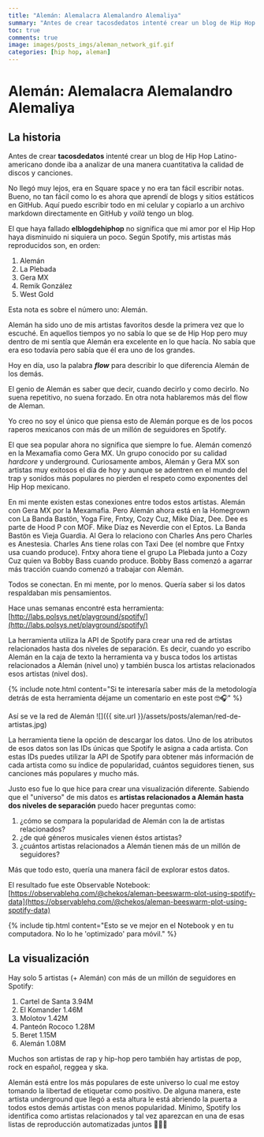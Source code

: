 ```yaml
---
title: "Alemán: Alemalacra Alemalandro Alemaliya"
summary: "Antes de crear tacosdedatos intenté crear un blog de Hip Hop Latino-americano donde iba a analizar de una manera cuantitativa la calidad de discos y canciones."
toc: true
comments: true
image: images/posts_imgs/aleman_network_gif.gif
categories: [hip hop, aleman]
---
```


# Alemán: Alemalacra Alemalandro Alemaliya

## La historia
Antes de crear **tacosdedatos** intenté crear un blog de Hip Hop Latino-americano donde iba a analizar de una manera cuantitativa la calidad de discos y canciones. 

No llegó muy lejos, era en Square space y no era tan fácil escribir notas. Bueno, no tan fácil como lo es ahora que aprendí de blogs y sitios estáticos en GitHub. Aquí puedo escribir todo en mi celular y copiarlo a un archivo markdown directamente en GitHub y _voilà_ tengo un blog. 

El que haya fallado **elblogdehiphop** no significa que mi amor por el Hip Hop haya disminuido ni siquiera un poco. Según Spotify, mis artistas más reproducidos son, en orden:
1. Alemán
2. La Plebada
3. Gera MX
4. Remik González
5. West Gold

Esta nota es sobre el número uno: Alemán. 

Alemán ha sido uno de mis artistas favoritos desde la primera vez que lo escuché. En aquellos tiempos yo no sabía lo que se de Hip Hop pero muy dentro de mi sentía que Alemán era excelente en lo que hacía. No sabía que era eso todavía pero sabía que él era uno de los grandes. 

Hoy en día, uso la palabra **_flow_** para describir lo que diferencia Alemán de los demás. 

El genio de Alemán es saber que decir, cuando decirlo y como decirlo. No suena repetitivo, no suena forzado. En otra nota hablaremos más del flow de Aleman. 

Yo creo no soy el único que piensa esto de Alemán porque es de los pocos raperos mexicanos con más de un millón de seguidores en Spotify. 

El que sea popular ahora no significa que siempre lo fue. Alemán comenzó en la Mexamafia como Gera MX. Un grupo conocido por su calidad _hardcore_ y underground. Curiosamente ambos, Alemán y Gera MX son artistas muy exitosos el día de hoy y aunque se adentren en el mundo del trap y sonidos más populares no pierden el respeto como exponentes del Hip Hop mexicano. 

En mi mente existen estas conexiones entre todos estos artistas. Alemán con Gera MX por la Mexamafia. Pero Alemán ahora está en la Homegrown con La Banda Bastön, Yoga Fire, Fntxy, Cozy Cuz, Mike Díaz, Dee. Dee es parte de Hood P con MOF. Mike Díaz es Neverdie con el Eptos. La Banda Bastön es Vieja Guardia. Al Gera lo relaciono con Charles Ans pero Charles es Anestesia. Charles Ans tiene rolas con Taxi Dee (el nombre que Fntxy usa cuando produce). Fntxy ahora tiene el grupo La Plebada junto a Cozy Cuz quien va Bobby Bass cuando produce. Bobby Bass comenzó a agarrar más tracción cuando comenzó a trabajar con Alemán. 

Todos se conectan. En mi mente, por lo menos. Quería saber si los datos respaldaban mis pensamientos. 

Hace unas semanas encontré esta herramienta: [http://labs.polsys.net/playground/spotify/](http://labs.polsys.net/playground/spotify/)

La herramienta utiliza la API de Spotify para crear una red de artistas relacionados hasta dos niveles de separación. Es decir, cuando yo escribo Alemán en la caja de texto la herramienta va y busca todos los artistas relacionados a Alemán (nivel uno) y también busca los artistas relacionados esos artistas (nivel dos). 

{% include note.html content="Si te interesaría saber más de la metodología detrás de esta herramienta déjame un comentario en este post 🤓🎧" %}

Así se ve la red de Alemán
![]({{ site.url }}/assets/posts/aleman/red-de-artistas.jpg)

La herramienta tiene la opción de descargar los datos. Uno de los atributos de esos datos son las IDs únicas que Spotify le asigna a cada artista. Con estas IDs puedes utilizar la API de Spotify para obtener más información de cada artista como su índice de popularidad, cuántos seguidores tienen, sus canciones más populares y mucho más. 

Justo eso fue lo que hice para crear una visualización diferente. Sabiendo que el "universo" de mis datos es **artistas relacionados a Alemán hasta dos niveles de separación** puedo hacer preguntas como:
1. ¿cómo se compara la popularidad de Alemán con la de artistas relacionados?
2. ¿de qué géneros musicales vienen éstos artistas? 
3. ¿cuántos artistas relacionados a Alemán tienen más de un millón de seguidores?

Más que todo esto, quería una manera fácil de explorar estos datos. 

El resultado fue este Observable Notebook: [https://observablehq.com/@chekos/aleman-beeswarm-plot-using-spotify-data](https://observablehq.com/@chekos/aleman-beeswarm-plot-using-spotify-data)

{% include tip.html content="Esto se ve mejor en el Notebook y en tu computadora. No lo he 'optimizado' para móvil." %}

## La visualización
Hay solo 5 artistas (+ Alemán) con más de un millón de seguidores en Spotify:
1. Cartel de Santa 3.94M
2. El Komander 1.46M
3. Molotov 1.42M
4. Panteón Rococo 1.28M
5. Beret 1.15M
6. Alemán 1.08M

Muchos son artistas de rap y hip-hop pero también hay artistas de pop, rock en español, reggea y ska. 

Alemán está entre los más populares de este universo lo cual me estoy tomando la libertad de etiquetar como positivo. De alguna manera, este artista underground que llegó a esta altura le está abriendo la puerta a todos estos demás artistas con menos popularidad. Mínimo, Spotify los identifica como artistas relacionados y tal vez aparezcan en una de esas listas de reproducción automatizadas juntos 🤷🏻‍♂️

<div id="visual"></div>

<script type="module">

  // NOTEBOOK CONFIGURATION
  import notebook from "https://api.observablehq.com/@chekos/aleman-beeswarm-plot-using-spotify-data.js";


  const target = document.querySelector("#visual");
  const renders = {
    // "viewof p": "p",
    "chart": "div.fullwidth",
  };


  // BOILERPLATE
  import {Inspector, Runtime} from "https://unpkg.com/@observablehq/notebook-runtime@2?module";
  for (let i in renders) {
    let s = renders[i], a = s.match(/^\w+/);
    if (a) {
      renders[i] = document.createElement(a[0]);
      target.appendChild(renders[i]);
      if (a = s.match(/\.(\w+)$/))
        renders[i].className = a[1]; 
    }
    else
      renders[i] = document.querySelector(renders[i]);
  }
  Runtime.load(notebook, (variable) => {
    if (renders[variable.name]) {
      return new Inspector(renders[variable.name]);
    } else {
      // return true; // uncomment to run hidden cells
    }
  });
</script>
